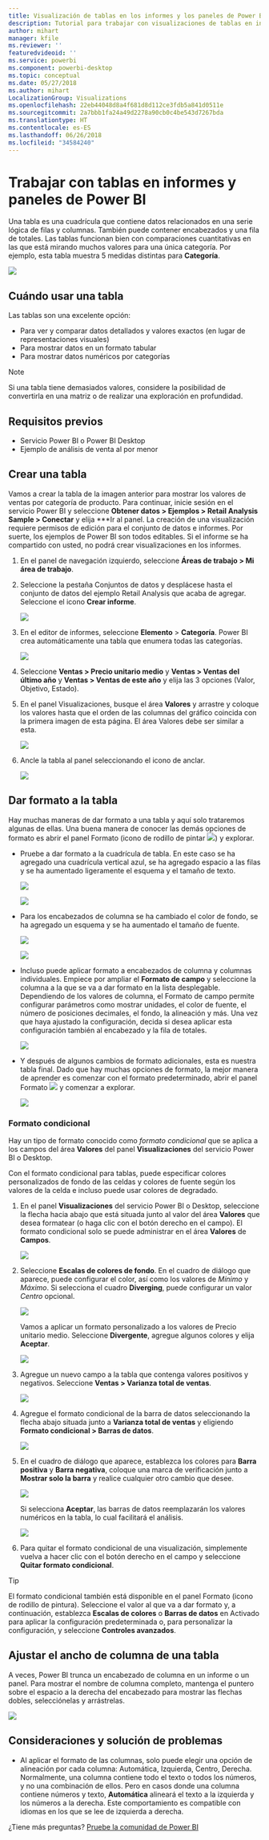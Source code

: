 ```yaml
---
title: Visualización de tablas en los informes y los paneles de Power BI
description: Tutorial para trabajar con visualizaciones de tablas en informes y paneles de Power BI, incluida la forma de cambiar el tamaño de los anchos de columna.
author: mihart
manager: kfile
ms.reviewer: ''
featuredvideoid: ''
ms.service: powerbi
ms.component: powerbi-desktop
ms.topic: conceptual
ms.date: 05/27/2018
ms.author: mihart
LocalizationGroup: Visualizations
ms.openlocfilehash: 22eb44048d8a4f681d8d112ce3fdb5a841d0511e
ms.sourcegitcommit: 2a7bbb1fa24a49d2278a90cb0c4be543d7267bda
ms.translationtype: HT
ms.contentlocale: es-ES
ms.lasthandoff: 06/26/2018
ms.locfileid: "34584240"
---
```

# <a name="working-with-tables-in-power-bi-reports-and-dashboards"></a>Trabajar con tablas en informes y paneles de Power BI
Una tabla es una cuadrícula que contiene datos relacionados en una serie lógica de filas y columnas. También puede contener encabezados y una fila de totales. Las tablas funcionan bien con comparaciones cuantitativas en las que está mirando muchos valores para una única categoría. Por ejemplo, esta tabla muestra 5 medidas distintas para **Categoría**.

![](media/power-bi-visualization-tables/table.png)

## <a name="when-to-use-a-table"></a>Cuándo usar una tabla
Las tablas son una excelente opción:

* Para ver y comparar datos detallados y valores exactos (en lugar de representaciones visuales)
* Para mostrar datos en un formato tabular
* Para mostrar datos numéricos por categorías   

> [!NOTE]
> Si una tabla tiene demasiados valores, considere la posibilidad de convertirla en una matriz o de realizar una exploración en profundidad.
> 
> 
## <a name="prerequisites"></a>Requisitos previos
 - Servicio Power BI o Power BI Desktop
 - Ejemplo de análisis de venta al por menor


## <a name="create-a-table"></a>Crear una tabla
Vamos a crear la tabla de la imagen anterior para mostrar los valores de ventas por categoría de producto. Para continuar, inicie sesión en el servicio Power BI y seleccione **Obtener datos \> Ejemplos \> Retail Analysis Sample > Conectar** y elija ***Ir al panel. La creación de una visualización requiere permisos de edición para el conjunto de datos e informes. Por suerte, los ejemplos de Power BI son todos editables. Si el informe se ha compartido con usted, no podrá crear visualizaciones en los informes.

1. En el panel de navegación izquierdo, seleccione **Áreas de trabajo > Mi área de trabajo**.    
2. Seleccione la pestaña Conjuntos de datos y desplácese hasta el conjunto de datos del ejemplo Retail Analysis que acaba de agregar.  Seleccione el icono **Crear informe**.
   
    ![](media/power-bi-visualization-tables/power-bi-create-report.png)
2. En el editor de informes, seleccione **Elemento** > **Categoría**.  Power BI crea automáticamente una tabla que enumera todas las categorías.
   
    ![](media/power-bi-visualization-tables/power-bi-table1.png)
3. Seleccione **Ventas > Precio unitario medio** y **Ventas > Ventas del último año** y **Ventas > Ventas de este año** y elija las 3 opciones (Valor, Objetivo, Estado).   
4. En el panel Visualizaciones, busque el área **Valores** y arrastre y coloque los valores hasta que el orden de las columnas del gráfico coincida con la primera imagen de esta página.  El área Valores debe ser similar a esta.
   
    ![](media/power-bi-visualization-tables/power-bi-table2.png)
5. Ancle la tabla al panel seleccionando el icono de anclar.  
   
     ![](media/power-bi-visualization-tables/pbi_pintile.png)

## <a name="format-the-table"></a>Dar formato a la tabla
Hay muchas maneras de dar formato a una tabla y aquí solo trataremos algunas de ellas. Una buena manera de conocer las demás opciones de formato es abrir el panel Formato (icono de rodillo de pintar ![](media/power-bi-visualization-tables/power-bi-format.png)) y explorar.

* Pruebe a dar formato a la cuadrícula de tabla. En este caso se ha agregado una cuadrícula vertical azul, se ha agregado espacio a las filas y se ha aumentado ligeramente el esquema y el tamaño de texto.
  
    ![](media/power-bi-visualization-tables/power-bi-table-gridnew.png)
  
    ![](media/power-bi-visualization-tables/power-bi-table-grid3.png)
* Para los encabezados de columna se ha cambiado el color de fondo, se ha agregado un esquema y se ha aumentado el tamaño de fuente. 
  
    ![](media/power-bi-visualization-tables/power-bi-table-column-headers.png)

  
    ![](media/power-bi-visualization-tables/power-bi-table-column2.png)

* Incluso puede aplicar formato a encabezados de columna y columnas individuales. Empiece por ampliar el **Formato de campo** y seleccione la columna a la que se va a dar formato en la lista desplegable. Dependiendo de los valores de columna, el Formato de campo permite configurar parámetros como mostrar unidades, el color de fuente, el número de posiciones decimales, el fondo, la alineación y más. Una vez que haya ajustado la configuración, decida si desea aplicar esta configuración también al encabezado y la fila de totales.

    ![](media/power-bi-visualization-tables/power-bi-field-formatting.png)

* Y después de algunos cambios de formato adicionales, esta es nuestra tabla final. Dado que hay muchas opciones de formato, la mejor manera de aprender es comenzar con el formato predeterminado, abrir el panel Formato ![](media/power-bi-visualization-tables/power-bi-format.png) y comenzar a explorar. 
  
    ![](media/power-bi-visualization-tables/power-bi-table-format.png)

### <a name="conditional-formatting"></a>Formato condicional
Hay un tipo de formato conocido como *formato condicional* que se aplica a los campos del área **Valores** del panel **Visualizaciones** del servicio Power BI o Desktop. 

Con el formato condicional para tablas, puede especificar colores personalizados de fondo de las celdas y colores de fuente según los valores de la celda e incluso puede usar colores de degradado. 

1. En el panel **Visualizaciones** del servicio Power BI o Desktop, seleccione la flecha hacia abajo que está situada junto al valor del área **Valores** que desea formatear (o haga clic con el botón derecho en el campo). El formato condicional solo se puede administrar en el área **Valores** de **Campos**.
   
    ![](media/power-bi-visualization-tables/power-bi-conditional-formatting-background.png)
2. Seleccione **Escalas de colores de fondo**. En el cuadro de diálogo que aparece, puede configurar el color, así como los valores de *Mínimo* y *Máximo*. Si selecciona el cuadro **Diverging**, puede configurar un valor *Centro* opcional.
   
    ![](media/power-bi-visualization-tables/power-bi-conditional-formatting-background2.png)
   
    Vamos a aplicar un formato personalizado a los valores de Precio unitario medio. Seleccione **Divergente**, agregue algunos colores y elija **Aceptar**. 
   
    ![](media/power-bi-visualization-tables/power-bi-conditional-formatting-data-background.png)
3. Agregue un nuevo campo a la tabla que contenga valores positivos y negativos.  Seleccione **Ventas > Varianza total de ventas**. 
   
    ![](media/power-bi-visualization-tables/power-bi-conditional-formatting2.png)
4. Agregue el formato condicional de la barra de datos seleccionando la flecha abajo situada junto a **Varianza total de ventas** y eligiendo **Formato condicional > Barras de datos**.
   
    ![](media/power-bi-visualization-tables/power-bi-conditional-formatting-data-bars.png)
5. En el cuadro de diálogo que aparece, establezca los colores para **Barra positiva** y **Barra negativa**, coloque una marca de verificación junto a **Mostrar solo la barra** y realice cualquier otro cambio que desee.
   
    ![](media/power-bi-visualization-tables/power-bi-data-bars.png)
   
    Si selecciona **Aceptar**, las barras de datos reemplazarán los valores numéricos en la tabla, lo cual facilitará el análisis.
   
    ![](media/power-bi-visualization-tables/power-bi-conditional-formatting-data-bars2.png)
6. Para quitar el formato condicional de una visualización, simplemente vuelva a hacer clic con el botón derecho en el campo y seleccione **Quitar formato condicional**.

> [!TIP]
> El formato condicional también está disponible en el panel Formato (icono de rodillo de pintura). Seleccione el valor al que va a dar formato y, a continuación, establezca **Escalas de colores** o **Barras de datos** en Activado para aplicar la configuración predeterminada o, para personalizar la configuración, y seleccione **Controles avanzados**.
> 
> 

## <a name="adjust-the-column-width-of-a-table"></a>Ajustar el ancho de columna de una tabla
A veces, Power BI trunca un encabezado de columna en un informe o un panel. Para mostrar el nombre de columna completo, mantenga el puntero sobre el espacio a la derecha del encabezado para mostrar las flechas dobles, selecciónelas y arrástrelas.

![](media/power-bi-visualization-tables/resizetable.gif)

## <a name="considerations-and-troubleshooting"></a>Consideraciones y solución de problemas
* Al aplicar el formato de las columnas, solo puede elegir una opción de alineación por cada columna: Automática, Izquierda, Centro, Derecha. Normalmente, una columna contiene todo el texto o todos los números, y no una combinación de ellos. Pero en casos donde una columna contiene números y texto, **Automática** alineará el texto a la izquierda y los números a la derecha. Este comportamiento es compatible con idiomas en los que se lee de izquierda a derecha.   

¿Tiene más preguntas? [Pruebe la comunidad de Power BI](http://community.powerbi.com/)

